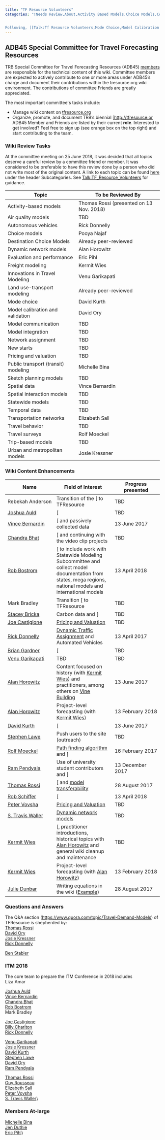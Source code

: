```yaml
---
title: "TF Resource Volunteers"
categories: "!Needs Review,About,Activity Based Models,Choice Models,Community,Destination Choice Models,Innovations In Travel Modeling,Innovations In Travel Modeling Innovations In Travel Modeling Conference.] 


Following, [[Talk:Tf Resource Volunteers,Mode Choice,Model Calibration And Validation,Model Integration,Statewide Models,Travel Surveys"
---
```


ADB45 Special Committee for Travel Forecasting Resources
--------------------------------------------------------

TRB Special Committee for Travel Forecasting Resources (ADB45) [members](https://www.mytrb.org/CommitteeDetails.aspx?CMTID=3709) are responsible for the technical content of this wiki. Committee members are expected to actively contribute to one or more areas under ADB45’s charge and document their contributions within the tresource.org wiki environment. The contributions of committee Friends are greatly appreciated.

The most important committee's tasks include:

-   Manage wiki content on [tfresource.org](http://tfresource.org)
-   Organize, promote, and document TRB’s biennial \[<http://tfresource.or> ADB45 Member and Friends are listed by their current **role**. Interested to get involved? Feel free to sign up (see orange box on the top right) and start contributing to the team.

### Wiki Review Tasks

At the committee meeting on 25 June 2018, it was decided that all topics deserve a careful review by a committee friend or member. It was considered to be preferable to have this review done by a person who did not write most of the original content. A link to each topic can be found [here](Topic_Circles#Subcategories) under the header Subcategories. See <Talk:TF_Resource_Volunteers> for guidance.

| Topic                               | To be Reviewed By                        |
|-------------------------------------|------------------------------------------|
| Activity-based models               | Thomas Rossi (presented on 13 Nov. 2018) |
| Air quality models                  | TBD                                      |
| Autonomous vehicles                 | Rick Donnelly                            |
| Choice models                       | Pooya Najaf                              |
| Destination Choice Models           | Already peer-reviewed                    |
| Dynamic network models              | Alan Horowitz                            |
| Evaluation and performance          | Eric Pihl                                |
| Freight modeling                    | Kermit Wies                              |
| Innovations in Travel Modeling      | Venu Garikapati                          |
| Land use-transport modeling         | Already peer-reviewed                    |
| Mode choice                         | David Kurth                              |
| Model calibration and validation    | David Ory                                |
| Model communication                 | TBD                                      |
| Model integration                   | TBD                                      |
| Network assignment                  | TBD                                      |
| New starts                          | TBD                                      |
| Pricing and valuation               | TBD                                      |
| Public transport (transit) modeling | Michelle Bina                            |
| Sketch planning models              | TBD                                      |
| Spatial data                        | Vince Bernardin                          |
| Spatial interaction models          | TBD                                      |
| Statewide models                    | TBD                                      |
| Temporal data                       | TBD                                      |
| Transportation networks             | Elizabeth Sall                           |
| Travel behavior                     | TBD                                      |
| Travel surveys                      | Rolf Moeckel                             |
| Trip-based models                   | TBD                                      |
| Urban and metropolitan models       | Josie Kressner                           |

### Wiki Content Enhancements

| Name                                                   | Field of Interest                                                                                                                                           | Progress presented         |
|--------------------------------------------------------|-------------------------------------------------------------------------------------------------------------------------------------------------------------|----------------------------|
| Rebekah&nbsp;Anderson                                  | Transition of the \[ to TFResource                                                                                                                          | TBD                        |
| [ Joshua Auld](User:JoshuaAuld)             | \[                                                                                                                                                          | TBD                        |
| [ Vince Bernardin](User:VinceBernardin,PhD) | \[ and passively collected data                                                                                                                             | 13 June 2017               |
| [ Chandra Bhat](User:ChandraBhat)           | \[ and continuing with the video clip projects                                                                                                              | TBD                        |
| [ Rob Bostrom](User:RobBostrom)             | \[ to include work with Statewide Modeling Subcommittee and collect model documentation from states, mega regions, national models and international models | 13 April 2018              |
| Mark Bradley                                           | Transition \[ to TFResource                                                                                                                                 | TBD                        |
| [ Stacey Bricka](User:Stacey_Bricka)        | Carbon data and \[                                                                                                                                          | TBD                        |
| [ Joe Castigione](User:JoeCastiglione)      | [Pricing and Valuation](Pricing_and_Valuation)                                                                                                   | TBD                        |
| [ Rick Donnelly](User:RickDonnelly)         | [ Dynamic Traffic Assignment](Benefits_of_dynamic_network_models) and Automated Vehicles                                                         | 13 April 2017              |
| [ Brian Gardner](User:BrianGardner)         | \[                                                                                                                                                          | TBD                        |
| [ Venu Garikapati](User:VenuGarikapati)     | TBD                                                                                                                                                         | TBD                        |
| [ Alan Horowitz](User:AlanHorowitz)         | Content focused on history (with [ Kermit Wies](User:KermitWies)) and practitioners, among others on [Vine Building](Vine_building)   | 13 June 2017               |
| [ Alan Horowitz](User:AlanHorowitz)         | Project-level forecasting (with [ Kermit Wies](User:KermitWies))                                                                                 | 13 February 2018           |
| [ David Kurth](User:DavidKurth)             | \[                                                                                                                                                          | 13 June 2017               |
| [ Stephen Lawe](User:StephenLawe)           | Push users to the site (outreach)                                                                                                                           | TBD                        |
| [ Rolf Moeckel](User:RolfMoeckel)           | [Path finding algorithm](Path_Finding_Algorithm) and \[                                                                                          | 16&nbsp;February&nbsp;2017 |
| [ Ram Pendyala](User:RamPendyala)           | Use of university student contributors and \[                                                                                                               | 13 December 2017           |
| [ Thomas Rossi](User:ThomasRossi)           | \[ and [model transferability](Model_Transferability)                                                                                            | 28 August 2017             |
| [ Rob Schiffer](User:Rob_Schiffer)          | \[                                                                                                                                                          | 13 April 2018              |
| [ Peter Vovsha](User:PeterVovsha)           | [Pricing and Valuation](Pricing_and_Valuation)                                                                                                   | TBD                        |
| [ S. Travis Waller](User:S.TravisWaller)    | [Dynamic network models](Dynamic_Traffic_Assignment)                                                                                             | TBD                        |
| [ Kermit Wies](User:KermitWies)             | \[, practitioner introductions, historical topics with [ Alan Horowitz](User:AlanHorowitz) and general wiki cleanup and maintenance              | TBD                        |
| [ Kermit Wies](User:KermitWies)             | Project-level forecasting (with [ Alan Horowitz](User:AlanHorowitz))                                                                             | 13 February 2018           |
| [ Julie Dunbar](User:JulieDunbar)           | Writing equations in the wiki ([Example](Destination_Choice:_Theoretical_Foundations))                                                           | 28 August 2017             |

### Questions and Answers

The Q&A section (https://www.quora.com/topic/Travel-Demand-Models) of TFResource is shepherded by:\
[ Thomas Rossi](User:ThomasRossi)\
[ David Ory](User:DavidOry)\
[ Josie Kressner](User:JosieKressner)\
[ Rick Donnelly](User:RickDonnelly)

[ Ben Stabler](User:Ben_Stabler)

### ITM 2018

The core team to prepare the ITM Conference in 2018 includes\
Liza Amar

[ Joshua Auld](User:JoshuaAuld)\
[ Vince Bernardin](User:VinceBernardin,PhD)\
[ Chandra Bhat](User:ChandraBhat)\
[ Rob Bostrom](User:RobBostrom)\
Mark Bradley

[ Joe Castigione](User:JoeCastiglione)\
[ Billy Charlton](User:BillyCharlton)\
[ Rick Donnelly](User:RickDonnelly)

[ Venu Garikapati](User:VenuGarikapati)\
[ Josie Kressner](User:JosieKressner)\
[ David Kurth](User:DavidKurth)\
[ Stephen Lawe](User:StephenLawe)\
[ David Ory](User:DavidOry)\
[ Ram Pendyala](User:RamPendyala)

[ Thomas Rossi](User:ThomasRossi)\
[ Guy Rousseau](User:GuyRousseau)\
[ Elizabeth Sall](User:ElizabethSall)\
[ Peter Vovsha](User:PeterVovsha)\
[ S. Travis Waller](User:S.TravisWaller)\

### Members At-large

[ Michelle Bina](User:MichelleBina)\
[ Jen Duthie](User:JenDuthie)\
[ Eric Pihl](User:EricPihl)\



